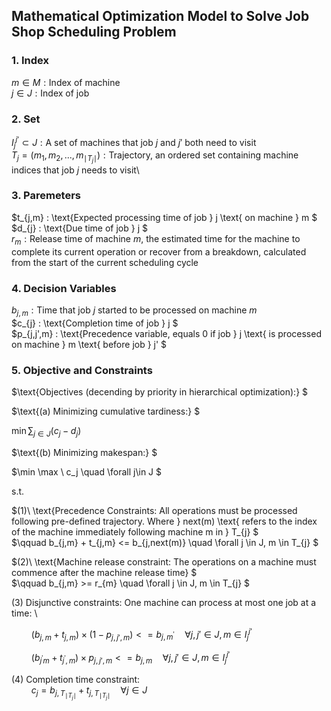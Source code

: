 ## Mathematical Optimization Model to Solve Job Shop Scheduling Problem

### 1. Index

$m \in M : \text{Index of machine}$ \
$j \in J : \text{Index of job}$

### 2. Set

$I_{j}^{j'} \subset J : \text{A set of machines that job } j \text{ and } j' \text{ both need to visit}$\
$T_{j} = (m_1, m_2, ..., m_{\mid T_{j}\mid} ) : \text{Trajectory, an ordered set containing machine indices that job } j \text{ needs to visit}$\

### 3. Paremeters

$t_{j,m} : \text{Expected processing time of job } j \text{ on machine } m $\
$d_{j} : \text{Due time of job } j $\
$r_{m} : \text{Release time of machine } m \text{, the estimated time for the machine to complete its current operation or recover from a breakdown, calculated from the start of the current scheduling cycle}$

### 4. Decision Variables

$b_{j,m} : \text{Time that job } j \text{ started to be processed on machine } m$\
$c_{j} : \text{Completion time of job } j $\
$p_{j,j',m} : \text{Precedence variable, equals 0 if job } j \text{ is processed on machine } m \text{ before job } j' $

### 5. Objective and Constraints
$\text{Objectives (decending by priority in hierarchical optimization):} $

$\text{(a) Minimizing cumulative tardiness:} $

$\min \displaystyle \sum_{j \in J}\left({c_j - d_j} \right)$

$\text{(b) Minimizing makespan:} $

$\min \max \ c_j \quad \forall j\in J $

$\text{s.t.}$

$(1)\ \text{Precedence Constraints: All operations must be processed following pre-defined trajectory. Where } next(m) \text{ refers to the index of the machine immediately following machine m in } T_{j} $\
$\qquad b_{j,m} + t_{j,m} <= b_{j,next(m)} \quad \forall j \in J, m \in T_{j} $

$(2)\ \text{Machine release constraint: The operations on a machine must commence after the machine release time} $\
$\qquad b_{j,m} >= r_{m} \quad \forall j \in J, m \in T_{j} $

$(3)\ \text{Disjunctive constraints: One machine can process at most one job at a time: }$\

$\qquad \left( b_{j,m} + t_{j,m} \right) \times \left( 1 - p_{j,j',m} \right) <= b_{j,m^{'}} \quad \forall j, j' \in J, m \in I_{j}^{j'}$

$\qquad \left( b_{j^{'}m} + t_{j^{'},m} \right) \times p_{j,j',m} <= b_{j,m} \quad \forall j, j' \in J, m \in I_{j}^{j'}$

$(4)\ \text{Completion time constraint: }$\
$\qquad c_{j} = b_{j,T_{\mid T_{j}\mid}} + t_{j,T_{\mid T_{j}\mid}} \quad \forall j \in J$